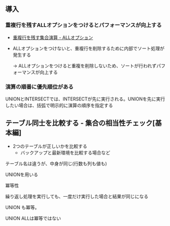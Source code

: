 ## 導入

### 重複行を残すALLオプションをつけるとパフォーマンスが向上する

- [重複行を残す集合演算 - ALLオプション](https://www.notion.so/ALL-d2f3cc2c216e4140b202e05ff8c7817f?pvs=21)
- ALLオプションをつけないと、重複行を削除するために内部でソート処理が発生する
    
    → ALLオプションをつけると重複を削除しないため、ソートが行われずパフォーマンスが向上する
    

### 演算の順番に優先順位がある

UNIONとINTERSECTでは、INTERSECTが先に実行される。UNIONを先に実行したい場合は、括弧で明示的に演算の順序を指定する

## テーブル同士を比較する - 集合の相当性チェック[基本編]

- 2つのテーブルが正しいかを比較する
    - バックアップと最新環境を比較する場合など

テーブル名は違うが、中身が同じ(行数も列も値も)

UNIONを用いる

冪等性

繰り返し処理を実行しても、一度だけ実行した場合と結果が同じになる

UNION も冪等。

UNION ALLは冪等ではない